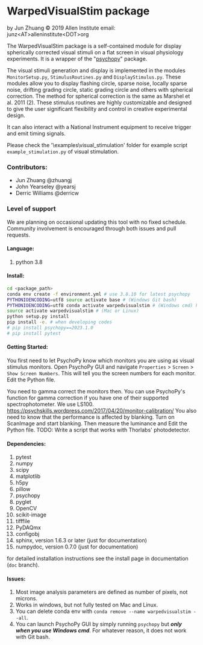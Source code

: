 # WarpedVisualStim package
  
by Jun Zhuang
&copy; 2019 Allen Institute
email: junz&lt;AT&gt;alleninstitute&lt;DOT&gt;org
  
The WarpedVisualStim package is a self-contained module
for display spherically corrected visual stimuli on a flat
screen in visual physiology experiments. It is a wrapper of 
the "[psychopy](https://www.psychopy.org/)" package.
  
The visual stimuli generation and display is implemented in the modules
`MonitorSetup.py`, `StimulusRoutines.py` and `DisplayStimulus.py`.
These modules allow you to display flashing circle, sparse noise,
locally sparse noise, drifting grading circle, static grading circle
and others with spherical correction. The method for spherical
correction is the same as Marshel et al. 2011 (2). These stimulus
routines are highly customizable and designed to give the user
significant flexibility and control in creative experimental design.
  
It can also interact with a National Instrument equipment to receive 
trigger and emit timing signals.
  
Please check the '\examples\visual_stimulation' folder for
example script `example_stimulation.py` of visual stimulation.

### Contributors:
* Jun Zhuang @zhuangj
* John Yearseley @yearsj
* Derric Williams @derricw

### Level of support
We are planning on occasional updating this tool with no fixed schedule. Community involvement is encouraged through both issues and pull requests.

#### Language:

1. python 3.8


#### Install:
```sh
cd <package_path>
conda env create -f environment.yml # use 3.8.10 for latest psychopy
PYTHONIOENCODING=utf8 source activate base # (Windows Git bash)
PYTHONIOENCODING=utf8 conda activate warpedvisualstim # (Windows cmd) https://stackoverflow.com/questions/59974715/conda-unicodeencodeerror-charmap-codec-cant-encode-character-u2580-in-po
source activate warpedvisualstim # (Mac or Linux)
python setup.py install
pip install -e. # when developing codes
# pip install psychopy==2023.1.0
# pip install pytest
```

#### Getting Started:
You first need to let PsychoPy know which monitors you are using as visual stimulus monitors. Open PsychoPy GUI and navigate `Properties` > `Screen` > `Show Screen Numbers`. This will tell you the screen numbers for each monitor. Edit the Python file.

You need to gamma correct the monitors then. You can use PsychoPy's function for gamma correction if you have one of their supported spectrophotometer. We use LS100. https://psychskills.wordpress.com/2017/04/20/monitor-calibration/ You also need to know that the performance is affected by blanking. Turn on ScanImage and start blanking. Then measure the luminance and Edit the Python file. TODO: Write a script that works with Thorlabs' photodetector.

#### Dependencies:
1. pytest
2. numpy
3. scipy
4. matplotlib
5. h5py
6. pillow
7. psychopy
8. pyglet
9. OpenCV
10. scikit-image
11. tifffile
12. PyDAQmx
13. configobj
14. sphinx, version 1.6.3 or later (just for documentation)
15. numpydoc, version 0.7.0 (just for documentation)

for detailed installation instructions see the
install page in documentation (`doc` branch).

#### Issues:

1. Most image analysis parameters are defined as number of pixels, not microns.
2. Works in windows, but not fully tested on Mac and Linux.
3. You can delete conda env with `conda remove --name warpedvisualstim --all`.
4. You can launch PsychoPy GUI by simply running `psychopy` but ***only when you use Windows cmd***. For whatever reason, it does not work with Git bash.